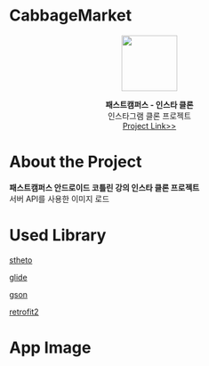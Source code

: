 # CabbageMarket
<p align="center">
  <img width="100" height="100" src="https://github.com/kimhyungho/ANDROID-FastCampusInstaClone/blob/master/insta_logo.png">
</p>
<p align="center">
  <b>패스트캠퍼스 - 인스타 클론 </b>
  </br>
  인스타그램 클론 프로젝트
  </br>
  <a href="https://github.com/kimhyungho/ANDROID-FastCampusInstaClone/">Project Link>></a>
</p>



# About the Project
<b>패스트캠퍼스 안드로이드 코틀린 강의 인스타 클론 프로젝트</br></b>
서버 API를 사용한 이미지 로드</br>

# Used Library
<a href="http://facebook.github.io/stetho/">stheto</a>

<a href="https://github.com/bumptech/glide">glide</a>

<a href="https://github.com/google/gson">gson</a>

<a href="https://square.github.io/retrofit/">retrofit2</a>

# App Image
